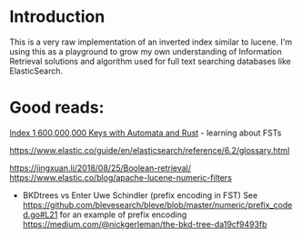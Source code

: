 # Introduction 

This is a very raw implementation of an inverted index similar to lucene.  I'm using 
this as a playground to grow my own understanding of Information Retrieval solutions 
and algorithm used for full text searching databases like ElasticSearch.  


# Good reads:
[Index 1,600,000,000 Keys with Automata and Rust](https://blog.burntsushi.net/transducers/) - learning about FSTs 

https://www.elastic.co/guide/en/elasticsearch/reference/6.2/glossary.html

https://jingxuan.li/2018/08/25/Boolean-retrieval/ 
https://www.elastic.co/blog/apache-lucene-numeric-filters 
 - BKDtrees vs Enter Uwe Schindler (prefix encoding in FST)
   See https://github.com/blevesearch/bleve/blob/master/numeric/prefix_coded.go#L21 for an example of prefix encoding
https://medium.com/@nickgerleman/the-bkd-tree-da19cf9493fb


